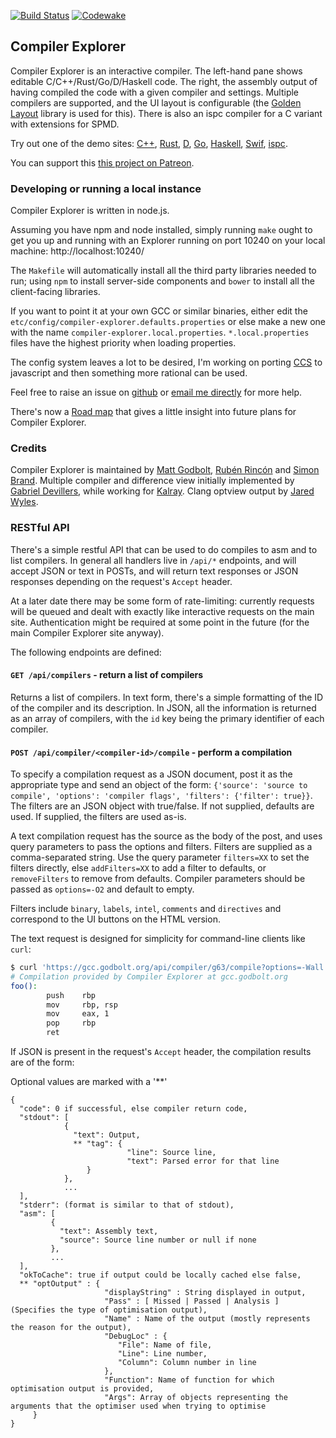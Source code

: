 [![Build Status](https://travis-ci.org/mattgodbolt/compiler-explorer.svg?branch=master)](https://travis-ci.org/mattgodbolt/compiler-explorer)
[![Codewake](https://www.codewake.com/badges/ask_question.svg)](https://www.codewake.com/p/compiler-explorer)

Compiler Explorer
------------

Compiler Explorer is an interactive compiler. The left-hand pane shows editable C/C++/Rust/Go/D/Haskell code. The right, the
assembly output of having compiled the code with a given compiler and settings. Multiple compilers are supported, and
the UI layout is configurable (the [Golden Layout](https://www.golden-layout.com/) library is used for this).
There is also an ispc compiler for a C variant with extensions for SPMD.

Try out one of the demo sites: [C++][cpp], [Rust][rust], [D][d], [Go][go], [Haskell][haskell], [Swif][swift], [ispc][ispc].

[cpp]: https://gcc.godbolt.org/ "Compiler Explorer for C++"
[rust]: https://rust.godbolt.org/ "Compiler Explorer for Rust"
[d]: https://d.godbolt.org/ "Compiler Explorer for D"
[go]: https://go.godbolt.org/ "Compiler Explorer for Go"
[ispc]: https://ispc.godbolt.org/ "Compiler Explorer for ispc"
[haskell]: https://haskell.godbolt.org/ "Compiler Explorer for Haskell"
[swift]: https://swift.godbolt.org/ "Compiler Explorer for Swift"

You can support this [this project on Patreon](https://patreon.com/mattgodbolt).

### Developing or running a local instance

Compiler Explorer is written in node.js.

Assuming you have npm and node installed, simply running `make` ought to get you up and running with an Explorer
running on port 10240 on your local machine: http://localhost:10240/

The `Makefile` will automatically install all the third party libraries needed to run; using `npm` to install server-side
components and `bower` to install all the client-facing libraries.

If you want to point it at your own GCC or similar binaries, either edit the `etc/config/compiler-explorer.defaults.properties` or else make a new one with the name
`compiler-explorer.local.properties`. `*.local.properties` files have the highest priority when loading properties.

The config system leaves a lot to be desired, I'm working on porting [CCS](https://github.com/hellige/ccs-cpp) to javascript and then something more rational can be used.

Feel free to raise an issue on [github](https://github.com/mattgodbolt/compiler-explorer/issues) or
[email me directly](mailto:matt@godbolt.org) for more help.

There's now a [Road map](Roadmap.md) that gives a little insight into future plans for Compiler Explorer.

### Credits

Compiler Explorer is maintained by [Matt Godbolt](http://xania.org), [Rubén Rincón](https://github.com/RabsRincon) and [Simon Brand](https://blog.tartanllama.xyz/).
Multiple compiler and difference view initially implemented by [Gabriel Devillers](https://github.com/voxelf),
while working for [Kalray](http://www.kalrayinc.com/). Clang optview output by [Jared Wyles](https://github.com/jaredwy).

### RESTful API

There's a simple restful API that can be used to do compiles to asm and to list compilers. In general
all handlers live in `/api/*` endpoints, and will accept JSON or text in POSTs, and will return text responses
or JSON responses depending on the request's `Accept` header.

At a later date there may be some form of rate-limiting: currently requests will be queued and dealt with
exactly like interactive requests on the main site. Authentication might be required at some point in the
future (for the main Compiler Explorer site anyway).

The following endpoints are defined:

#### `GET /api/compilers` - return a list of compilers

Returns a list of compilers. In text form, there's a simple formatting of the ID of the compiler and its
description. In JSON, all the information is returned as an array of compilers, with the `id` key being the
primary identifier of each compiler.

#### `POST /api/compiler/<compiler-id>/compile` - perform a compilation

To specify a compilation request as a JSON document, post it as the appropriate type and send an object of
the form: `{'source': 'source to compile', 'options': 'compiler flags', 'filters': {'filter': true}}`. The filters are an JSON object with true/false. If not supplied, defaults are used. If supplied, the filters are used
as-is.

A text compilation request has the source as the body of the post, and uses query parameters to pass the
options and filters. Filters are supplied as a comma-separated string. Use the query parameter `filters=XX`
to set the filters directly, else `addFilters=XX` to add a filter to defaults, or `removeFilters` to remove from defaults. Compiler parameters should be passed as `options=-O2` and default to empty.

Filters include `binary`, `labels`, `intel`, `comments` and `directives` and correspond to the UI buttons on
the HTML version.

The text request is designed for simplicity for command-line clients like `curl`:

```bash
$ curl 'https://gcc.godbolt.org/api/compiler/g63/compile?options=-Wall' --data-binary 'int foo() { return 1; }'
# Compilation provided by Compiler Explorer at gcc.godbolt.org
foo():
        push    rbp
        mov     rbp, rsp
        mov     eax, 1
        pop     rbp
        ret
```

If JSON is present in the request's `Accept` header, the compilation results are of the form:

Optional values are marked with a '**'

```
{
  "code": 0 if successful, else compiler return code,
  "stdout": [
            {
              "text": Output,
              ** "tag": {
                          "line": Source line,
                          "text": Parsed error for that line
                 }
            },
            ...
  ],
  "stderr": (format is similar to that of stdout),
  "asm": [
         {
           "text": Assembly text,
           "source": Source line number or null if none
         },
         ...
  ],
  "okToCache": true if output could be locally cached else false,
  ** "optOutput" : {
                     "displayString" : String displayed in output,
                     "Pass" : [ Missed | Passed | Analysis ] (Specifies the type of optimisation output),
                     "Name" : Name of the output (mostly represents the reason for the output),
                     "DebugLoc" : {
                        "File": Name of file,
                        "Line": Line number,
                        "Column": Column number in line
                     },
                     "Function": Name of function for which optimisation output is provided,
                     "Args": Array of objects representing the arguments that the optimiser used when trying to optimise
     }
}
```
